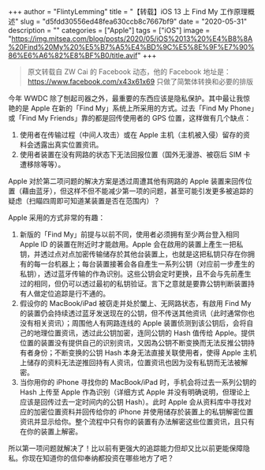 +++
author = "FlintyLemming"
title = "【转载】iOS 13 上 Find My 工作原理概述"
slug = "d5fdd30556ed48fea630ccb8c7667bf9"
date = "2020-05-31"
description = ""
categories = ["Apple"]
tags = ["iOS"]
image = "https://img.mitsea.com/blog/posts/2020/05/iOS%2013%20%E4%B8%8A%20Find%20My%20%E5%B7%A5%E4%BD%9C%E5%8E%9F%E7%90%86%E6%A6%82%E8%BF%B0/title.avif"
+++

> 原文转载自 ZW Cai 的 Facebook 动态，他的 Facebook 地址是：<https://www.facebook.com/x43x61x69>
> 只做了简繁体转换和必要的排版

今年 WWDC 除了刨起司器之外，最重要的东西应该是隐私保护。其中最让我惊艳的是 Apple 在新的「Find My」系统上所采用的方式。过去「Find My Phone」或「Find My Friends」靠的都是回传使用者的 GPS 位置，这样做有几个缺点：

1. 使用者在传输过程（中间人攻击）或在 Apple 主机（主机被入侵）留存的资料会透露出真实位置资讯。
2. 使用者装置在没有网路的状态下无法回报位置（国外无漫游、被窃后 SIM 卡遭移除等等）。

Apple 对於第二项问题的解决方案是透过周遭其他有网路的 Apple 装置来回传位置（藉由蓝牙），但这样不但不能减少第一项的问题，甚至可能引发更多被追踪的疑虑（扫瞄四周即可知道某装置是否在范围内）？

Apple 采用的方式非常的有趣：

1. 新版的「Find My」前提与以前不同，使用者必须拥有至少两台登入相同 Apple ID 的装置在附近时才能啟用。Apple 会在啟用的装置上產生一把私钥，并透过点对点加密传输储存於其他台装置上，也就是这把私钥只存在你拥有的每一台机器上；每台装置接著会各自產生一系列公钥（对应前一步產生的私钥），透过蓝牙传输的作為识别。这些公钥会定时更换，且不会与先前產生过的相同，但仍可以透过最初的私钥验证。言下之意就是要靠公钥判断装置持有人做定位追踪是行不通的。
2. 假设你的 MacBook/iPad 被窃走并处於闔上、无网路状态，有啟用 Find My 的装置仍会持续透过蓝牙发送现在的公钥，但不传送其他资讯（此时通常你也没有相关资讯）；周围他人有网路连线的 Apple 装置侦测到该公钥后，会将自己的地理位置资讯，透过此公钥加密，连同公钥的 Hash 值传给 Apple。提供位置的装置没有提供自己的识别资讯，又因為公钥不断变换而无法反推公钥持有者身份；不断变换的公钥 Hash 本身无法直接关联使用者，使得 Apple 主机上储存的资料无法逆推回持有人资讯，位置资讯也因为没有私钥而无法被解密。
3. 当你用你的 iPhone 寻找你的 MacBook/iPad 时，手机会将过去一系列公钥的 Hash 上传至 Apple 作為识别（详细方式 Apple 并没有明确说明，但理论上应该是回传过去一定时间内的公钥 Hash）。此时 Apple 会从资料库中寻找对应的加密位置资料并回传给你的 iPhone 并使用储存於装置上的私钥解密位置资讯并显示给你。整个流程中只有你的装置有办法解密这些位置资讯，且只有在你的装置上解密。

所以第一项问题就解决了！比以前有更强大的追踪能力但却又比以前更能保障隐私。你现在知道你的信仰奉纳都投资在哪些地方了吧？
